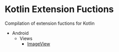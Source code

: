 # Kotlin Extension Fuctions
Compilation of extension fuctions for Kotlin
- Android
    - Views
        - [ImageView](android/views/imageview/ImageView.kt)